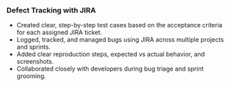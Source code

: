 ### Defect Tracking with JIRA
- Created clear, step-by-step test cases based on the acceptance criteria for each assigned JIRA ticket.
- Logged, tracked, and managed bugs using JIRA across multiple projects and sprints.
- Added clear reproduction steps, expected vs actual behavior, and screenshots.
- Collaborated closely with developers during bug triage and sprint grooming.
